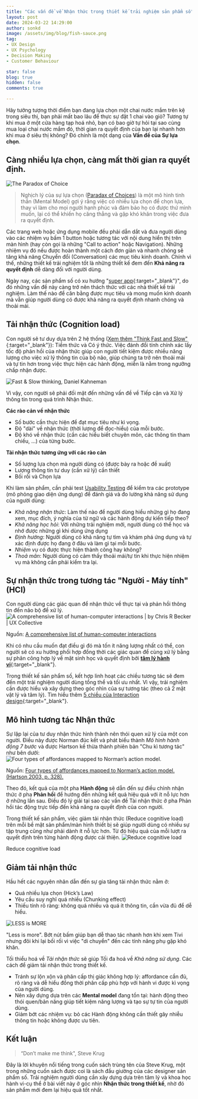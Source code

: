 ```yaml
---
title: "Các vấn đề về Nhận thức trong thiết kế trải nghiệm sản phẩm số"
layout: post
date: 2024-03-22 14:29:00
author: sonkd
image: /assets/img/blog/fish-sauce.png
tag:
- UX Design
- UX Psychology
- Decision Making
- Customer Behaviour

star: false
blog: true
hidden: false
comments: true

---
```


Hãy tưởng tượng thời điểm bạn đang lựa chọn một chai nước mắm trên kệ trong siêu thị, bạn phải mất bao lâu để thực sự đặt 1 chai vào giỏ? Tương tự khi mua ở một cửa hàng tạp hoá nhỏ, bạn có bao giờ tự hỏi tại sao cùng mua loại chai nước mắm đó, thời gian ra quyết định của bạn lại nhanh hơn khi mua ở siêu thị không? Đó chính là một dạng của **Vấn đề của Sự lựa chọn**.

## Càng nhiều lựa chọn, càng mất thời gian ra quyết định.
![The Paradox of Choice](/assets/img/blog/paradox-of-choice.png)

> Nghịch lý của sự lựa chọn ([Paradax of Choices](https://en.wikipedia.org/wiki/The_Paradox_of_Choice)) là một mô hình tinh thần (Mental Model) gợi ý rằng việc có nhiều lựa chọn để chọn lựa, thay vì làm cho mọi người hạnh phúc và đảm bảo họ có được thứ mình muốn, lại có thể khiến họ căng thẳng và gặp khó khăn trong việc đưa ra quyết định.

Các trang web hoặc ứng dụng mobile đều phải dẫn dắt và đưa người dùng vào các nhiệm vụ bấm 1 button hoặc tương tác với nội dung hiển thị trên màn hình (hay còn gọi là những "Call to action" hoặc Navigation). Những nhiệm vụ đó nếu được hoàn thành một cách đơn giản và nhanh chóng sẽ tăng khả năng Chuyển đổi (Conversation) các mục tiêu kinh doanh. Chính vì thế, những thiết kế trải nghiệm tốt là những thiết kế đem đến **Khả năng ra quyết định** dễ dàng đối với người dùng.

Ngày nay, các sản phẩm số có xu hướng "[super app](https://www.adjust.com/blog/the-state-of-super-apps-2022-statistics-and-trends/){:target="_blank"}", do đó những vấn đề này càng trở nên thách thức với các nhà thiết kế trải nghiệm. Làm thế nào để cân bằng được mục tiêu và mong muốn kinh doanh mà vẫn giúp người dùng có được khả năng ra quyết định nhanh chóng và thoải mái.

## Tải nhận thức (Cognition load)
Con người sẽ tư duy dựa trên 2 hệ thống ([Xem thêm "Think Fast and Slow"](https://www.goodreads.com/en/book/show/11468377){:target="_blank"}): Tiềm thức và Có ý thức. Việc đánh đổi tính chính xác lấy tốc độ phản hồi của nhận thức giúp con người tiết kiệm được nhiều năng lượng cho việc xử lý thông tin của bộ não, giúp chúng ta trở nên thoải mái và tự tin hơn trong việc thực hiện các hành động, miễn là nằm trong ngưỡng chấp nhận được.

![Fast & Slow thinking, Daniel Kahneman](https://modelthinkers.com/storage/app/public/model_image/bizgdZntGFFXRJgwPmFgUkrXttLbVSD7bqlvzMyW.png)

Vì vậy, con người sẽ phải đối mặt đến những vấn đề về Tiếp cận và Xử lý thông tin trong quá trình Nhận thức.

**Các rào cản về nhận thức**
- Số bước cần thực hiện để đạt mục tiêu như kì vọng.
- Độ "dài" về nhận thức (thời lượng để đọc-hiểu) của mỗi bước.
- Độ khó về nhận thức (cần các hiểu biết chuyên môn, các thông tin tham chiếu, ...) của từng bước.

**Tải nhận thức tương ứng với các rào cản**
- Số lượng lựa chọn mà người dùng có (được bày ra hoặc đề xuất)
- Lượng thông tin tư duy (cần xử lý) cần thiết
- Bối rối và Chọn lựa

Khi làm sản phẩm, cần phải test [Usability Testing](/blog/2023-12-27-usability-testing) để kiểm tra các prototype (mô phỏng giao diện ứng dụng) để đánh giá và đo lường khả năng sử dụng của người dùng:
- *Khả năng nhận thức*: Làm thế nào để người dùng hiểu những gì họ đang xem, mục đích, ý nghĩa của từ ngữ và các hành động dự kiến tiếp theo?
- *Khả năng học hỏi*: Với những trải nghiệm mới, người dùng có thể học và nhớ được những gì khi dùng ứng dụng
- *Định hướng*: Người dùng có khả năng tự tìm và khám phá ứng dụng và tự xác định được họ đang ở đâu và làm gì tại mỗi bước.
- *Nhiệm vụ* có được thực hiện thành công hay không?
- *Thoả mãn*: Người dùng có cảm thấy thoải mái/tự tin khi thực hiện nhiệm vụ mà không cần phải kiểm tra lại.

## Sự nhận thức trong tương tác "Người - Máy tính" (HCI)
Con người dùng các giác quan để nhận thức về thực tại và phản hồi thông tin đến não bộ để xử lý.
![A comprehensive list of human-computer interactions | by Chris R Becker | UX Collective](/assets/img/blog/hci.png)
<figcaption class="caption">Nguồn: <a href="https://www.google.com/url?sa=i&url=https%3A%2F%2Fuxdesign.cc%2Fa-comprehensive-list-of-human-computer-interactions-d72eaca2c0df&psig=AOvVaw0AtrWoI6NhL7v6osYG-11N&ust=1711194498442000&source=images&cd=vfe&opi=89978449&ved=0CBQQjhxqFwoTCOD10Lnmh4UDFQAAAAAdAAAAABAY">A comprehensive list of human-computer interactions</a></figcaption>

Khi có nhu cầu muốn đạt điều gì đó mà tốn ít năng lượng nhất có thể, con người sẽ có xu hướng phối hợp đồng thời các giác quan để cùng xử lý bằng sự phân công hợp lý về mặt sinh học và quyết định bởi [**tâm lý hành vi**](https://www.simplypsychology.org/behaviorism.html){:target="_blank"}.

Trong thiết kế sản phẩm số, kết hợp linh hoạt các chiều tương tác sẽ đem đến một trải nghiệm người dùng tổng thể và tối ưu nhất. Vì vậy, trải nghiệm cần được hiểu và xây dựng theo góc nhìn của sự tương tác (theo cả 2 mặt vật lý và tâm lý). Tìm hiểu thêm [5 chiều của Interaction design](https://www.interaction-design.org/literature/article/what-is-interaction-design){:target="_blank"}.

## Mô hình tương tác Nhận thức
Sự lặp lại của tư duy nhận thức hình thành nên thói quen xử lý của một con người. Điều này được Norman đúc kết và phát biểu thành *Mô hình hành động 7 bước* và được Hartson kế thừa thành phiên bản "Chu kì tương tác" như bên dưới:
![Four types of affordances mapped to Norman’s action model.](/assets/img/blog/normans-action-model.png)
<figcaption class="caption">Nguồn: <a href="https://www.interaction-design.org/literature/book/the-encyclopedia-of-human-computer-interaction-2nd-ed/affordances%EF%BB%BF">Four types of affordances mapped to Norman’s action model.(Hartson 2003, p. 328).</a></figcaption>

Theo đó, kết quả của một pha **Hành động** sẽ dẫn đến sự điều chỉnh nhận thức ở pha **Phản hồi** để hướng đến những kết quả hiệu quả với ít nỗ lực hơn ở những lần sau. Điều đó lý giải tại sao các vấn đề Tài nhận thức ở pha Phản hồi tác động trực tiếp đến khả năng ra quyết định của con người.

Trong thiết kế sản phẩm, việc giảm tải nhận thức (Reduce cognitive load) trên mỗi bề mặt sản phẩm/màn hình thiết bị sẽ giúp người dùng có nhiều sự tập trung cũng như phải dành ít nỗ lực hơn. Từ đó hiệu quả của mỗi lượt ra quyết định trên từng hành động được cải thiện.
![Reduce cognitive load](/assets/img/blog/choices-in-digital-product.png)
<figcaption class="caption">Reduce cognitive load</figcaption>

## Giảm tải nhận thức
Hầu hết các nguyên nhân dẫn đến sự gia tăng tải nhận thức nằm ở:
- Quá nhiều lựa chọn (Hick’s Law)
- Yêu cầu suy nghĩ quá nhiều (Chunking effect)
- Thiếu tính rõ ràng: không quá nhiều và quá ít thông tin, cần vừa đủ để dễ hiểu.

![LESS is MORE](/assets/img/blog/less-is-more.png)
<figcaption class="caption">"Less is more". Bớt nút bấm giúp bạn dễ thao tác nhanh hơn khi xem Tivi nhưng đôi khi lại bối rối vì việc "di chuyển" đến các tính năng phụ gặp khó khăn.</figcaption>

Tối thiểu hoá về *Tải nhận thức* sẽ giúp Tối đa hoá về *Khả năng sử dụng*. Các cách để giảm tải nhận thức trong thiết kế.
- Tránh sự lộn xộn và phân cấp thị giác không hợp lý: affordance cần đủ, rõ ràng và dễ hiểu đồng thời phân cấp phù hợp với hành vi được kì vọng của người dùng.
- Nên xây dựng dựa trên các **Mental model** đang tồn tại: hành động theo thói quen/bản năng giúp tiết kiệm năng lượng và tạo sự tự tin của người dùng.
- Giảm bớt các nhiệm vụ: bỏ các Hành động không cần thiết gây nhiễu thông tin hoặc không được ưu tiên.

## Kết luận

> “Don’t make me think", Steve Krug

Đây là lời khuyên nổi tiếng trong cuốn sách trùng tên của Steve Krug, một trong những cuốn sách được coi là sách đầu giường của các designer sản phẩm số. Trải nghiệm người dùng cần xây dựng dựa trên tâm lý và khoa học hành vi-cụ thể ở bài viết này ở góc nhìn **Nhận thức trong thiết kế**, nhờ đó sản phẩm mới đem lại hiệu quả tốt nhất.